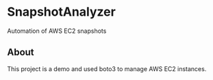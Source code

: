# SnapshotAnalyzer
Automation of AWS EC2 snapshots

## About

This project is a demo and used boto3 to manage AWS EC2 instances.


